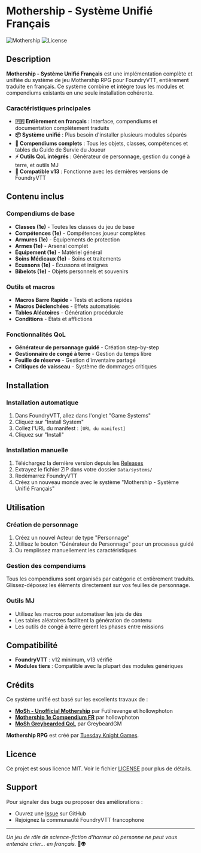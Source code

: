# Mothership - Système Unifié Français

![Mothership](https://img.shields.io/badge/Foundry-v12%20|%20v13-green) ![License](https://img.shields.io/badge/license-MIT-blue)

## Description

**Mothership - Système Unifié Français** est une implémentation complète et unifiée du système de jeu Mothership RPG pour FoundryVTT, entièrement traduite en français. Ce système combine et intègre tous les modules et compendiums existants en une seule installation cohérente.

### Caractéristiques principales

- **🇫🇷 Entièrement en français** : Interface, compendiums et documentation complètement traduits
- **📦 Système unifié** : Plus besoin d'installer plusieurs modules séparés
- **🎲 Compendiums complets** : Tous les objets, classes, compétences et tables du Guide de Survie du Joueur
- **⚡ Outils QoL intégrés** : Générateur de personnage, gestion du congé à terre, et outils MJ
- **🚀 Compatible v13** : Fonctionne avec les dernières versions de FoundryVTT

## Contenu inclus

### Compendiums de base
- **Classes (1e)** - Toutes les classes du jeu de base
- **Compétences (1e)** - Compétences joueur complètes
- **Armures (1e)** - Équipements de protection
- **Armes (1e)** - Arsenal complet
- **Équipement (1e)** - Matériel général
- **Soins Médicaux (1e)** - Soins et traitements
- **Écussons (1e)** - Écussons et insignes
- **Bibelots (1e)** - Objets personnels et souvenirs

### Outils et macros
- **Macros Barre Rapide** - Tests et actions rapides
- **Macros Déclenchées** - Effets automatisés
- **Tables Aléatoires** - Génération procédurale
- **Conditions** - États et afflictions

### Fonctionnalités QoL
- **Générateur de personnage guidé** - Création step-by-step
- **Gestionnaire de congé à terre** - Gestion du temps libre
- **Feuille de réserve** - Gestion d'inventaire partagé
- **Critiques de vaisseau** - Système de dommages critiques

## Installation

### Installation automatique
1. Dans FoundryVTT, allez dans l'onglet "Game Systems"
2. Cliquez sur "Install System"
3. Collez l'URL du manifest : `[URL du manifest]`
4. Cliquez sur "Install"

### Installation manuelle
1. Téléchargez la dernière version depuis les [Releases](releases)
2. Extrayez le fichier ZIP dans votre dossier `Data/systems/`
3. Redémarrez FoundryVTT
4. Créez un nouveau monde avec le système "Mothership - Système Unifié Français"

## Utilisation

### Création de personnage
1. Créez un nouvel Acteur de type "Personnage"
2. Utilisez le bouton "Générateur de Personnage" pour un processus guidé
3. Ou remplissez manuellement les caractéristiques

### Gestion des compendiums
Tous les compendiums sont organisés par catégorie et entièrement traduits. Glissez-déposez les éléments directement sur vos feuilles de personnage.

### Outils MJ
- Utilisez les macros pour automatiser les jets de dés
- Les tables aléatoires facilitent la génération de contenu
- Les outils de congé à terre gèrent les phases entre missions

## Compatibilité

- **FoundryVTT** : v12 minimum, v13 vérifié
- **Modules tiers** : Compatible avec la plupart des modules génériques

## Crédits

Ce système unifié est basé sur les excellents travaux de :

- **[MoSh - Unofficial Mothership](https://github.com/Futil/foundry-mothership)** par Futilrevenge et hollowphoton
- **[Mothership 1e Compendium FR](https://github.com/hollowphoton/fvtt_mosh_1e_psg)** par hollowphoton
- **[MoSh Greybearded QoL](https://github.com/GreybeardGM/mosh-greybearded-qol)** par GreybeardGM

**Mothership RPG** est créé par [Tuesday Knight Games](https://www.tuesdayknightgames.com/).

## Licence

Ce projet est sous licence MIT. Voir le fichier [LICENSE](LICENSE) pour plus de détails.

## Support

Pour signaler des bugs ou proposer des améliorations :
- Ouvrez une [Issue](issues) sur GitHub
- Rejoignez la communauté FoundryVTT francophone

---

*Un jeu de rôle de science-fiction d'horreur où personne ne peut vous entendre crier... en français.* 🚀👽